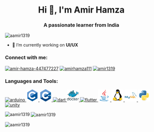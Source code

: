 <h1 align="center">Hi 👋, I'm Amir Hamza</h1>
<h3 align="center">A passionate learner from India</h3>

<p align="left"> <img src="https://komarev.com/ghpvc/?username=aamir1319&label=Profile%20views&color=0e75b6&style=flat" alt="aamir1319" /> </p>

- 🔭 I’m currently working on **UI/UX**

<h3 align="left">Connect with me:</h3>
<p align="left">
<a href="https://linkedin.com/in/amir-hamza-447477227" target="blank"><img align="center" src="https://raw.githubusercontent.com/rahuldkjain/github-profile-readme-generator/master/src/images/icons/Social/linked-in-alt.svg" alt="amir-hamza-447477227" height="30" width="40" /></a>
<a href="https://www.codechef.com/users/amirhamza111" target="blank"><img align="center" src="https://cdn.jsdelivr.net/npm/simple-icons@3.1.0/icons/codechef.svg" alt="amirhamza111" height="30" width="40" /></a>
<a href="https://codeforces.com/profile/amir1319" target="blank"><img align="center" src="https://raw.githubusercontent.com/rahuldkjain/github-profile-readme-generator/master/src/images/icons/Social/codeforces.svg" alt="amir1319" height="30" width="40" /></a>
</p>

<h3 align="left">Languages and Tools:</h3>
<p align="left"> <a href="https://www.arduino.cc/" target="_blank" rel="noreferrer"> <img src="https://cdn.worldvectorlogo.com/logos/arduino-1.svg" alt="arduino" width="40" height="40"/> </a> <a href="https://www.cprogramming.com/" target="_blank" rel="noreferrer"> <img src="https://raw.githubusercontent.com/devicons/devicon/master/icons/c/c-original.svg" alt="c" width="40" height="40"/> </a> <a href="https://www.w3schools.com/cpp/" target="_blank" rel="noreferrer"> <img src="https://raw.githubusercontent.com/devicons/devicon/master/icons/cplusplus/cplusplus-original.svg" alt="cplusplus" width="40" height="40"/> </a> <a href="https://dart.dev" target="_blank" rel="noreferrer"> <img src="https://www.vectorlogo.zone/logos/dartlang/dartlang-icon.svg" alt="dart" width="40" height="40"/> </a> <a href="https://www.docker.com/" target="_blank" rel="noreferrer"> <img src="https://raw.githubusercontent.com/devicons/devicon/master/icons/docker/docker-original-wordmark.svg" alt="docker" width="40" height="40"/> </a> <a href="https://flutter.dev" target="_blank" rel="noreferrer"> <img src="https://www.vectorlogo.zone/logos/flutterio/flutterio-icon.svg" alt="flutter" width="40" height="40"/> </a> <a href="https://www.java.com" target="_blank" rel="noreferrer"> <img src="https://raw.githubusercontent.com/devicons/devicon/master/icons/java/java-original.svg" alt="java" width="40" height="40"/> </a> <a href="https://www.linux.org/" target="_blank" rel="noreferrer"> <img src="https://raw.githubusercontent.com/devicons/devicon/master/icons/linux/linux-original.svg" alt="linux" width="40" height="40"/> </a> <a href="https://www.mysql.com/" target="_blank" rel="noreferrer"> <img src="https://raw.githubusercontent.com/devicons/devicon/master/icons/mysql/mysql-original-wordmark.svg" alt="mysql" width="40" height="40"/> </a> <a href="https://www.python.org" target="_blank" rel="noreferrer"> <img src="https://raw.githubusercontent.com/devicons/devicon/master/icons/python/python-original.svg" alt="python" width="40" height="40"/> </a> <a href="https://unity.com/" target="_blank" rel="noreferrer"> <img src="https://www.vectorlogo.zone/logos/unity3d/unity3d-icon.svg" alt="unity" width="40" height="40"/> </a> </p>

<p><img align="left" src="https://github-readme-stats.vercel.app/api/top-langs?username=aamir1319&show_icons=true&locale=en&layout=compact" alt="aamir1319" /></p>

<p>&nbsp;<img align="center" src="https://github-readme-stats.vercel.app/api?username=aamir1319&show_icons=true&locale=en" alt="aamir1319" /></p>

<p><img align="center" src="https://github-readme-streak-stats.herokuapp.com/?user=aamir1319&" alt="aamir1319" /></p>
